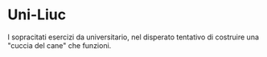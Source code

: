 # Uni-Liuc

I sopracitati esercizi da universitario, nel disperato tentativo di costruire una "cuccia del cane" che funzioni.
